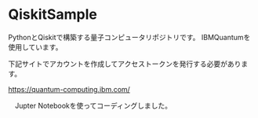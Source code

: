 # QiskitSample
PythonとQiskitで構築する量子コンピュータリポジトリです。
IBMQuantumを使用しています。

下記サイトでアカウントを作成してアクセストークンを発行する必要があります。

https://quantum-computing.ibm.com/

　Jupter Notebookを使ってコーディングしました。

